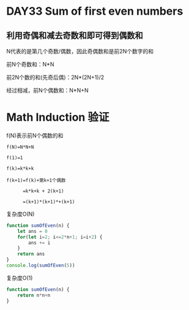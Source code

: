 # DAY33 Sum of first even numbers
## 利用奇偶和减去奇数和即可得到偶数和

N代表的是第几个奇数/偶数，因此奇偶数和是前2N个数字的和

前N个奇数和：N*N

前2N个数的和(先奇后偶)：2N*(2N+1)/2

经过相减，前N个偶数和：N*N+N

# Math Induction 验证
f(N)表示前N个偶数的和

    f(N)=N*N+N

    f(1)=1

    f(k)=k*k+k

    f(k+1)=f(k)+第k+1个偶数

          =k*k+k + 2(k+1)

          =(k+1)*(k+1)*+(k+1)


复杂度O(N)
```js
function sumOfEven(n) {
    let ans = 0
    for(let i=2; i<=2*n+1; i=i+2) {
        ans += i
    }
    return ans
}
console.log(sumOfEven(5))
```
复杂度O(1)
```js
function sumOfEven(n) {
    return n*n+n
}
```
